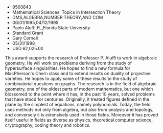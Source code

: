 
* 9500843
* Mathematical Sciences: Topics in Intersection Theory
* DMS,ALGEBRA,NUMBER THEORY,AND COM
* 06/01/1995,04/12/1995
* Paolo Aluffi,FL,Florida State University
* Standard Grant
* Gary Cornell
* 05/31/1998
* USD 62,025.00

This award supports the research of Professor P. Aluffi to work in algebraic
geometry. He will work on problems deriving from the study of hypersurface
singularities. He hopes to find a new formula for MacPherson's Chern class and
to extend results on duality of projective varieties. He hopes to apply some of
these results to the study of combinatorial questions on graphs. The research is
in the field of algebraic geometry, one of the oldest parts of modern
mathematics, but one which blossomed to the point where it has, in the past 10
years, solved problems that have stood for centuries. Originally, it treated
figures defined in the plane by the simplest of equations, namely polynomials.
Today, the field uses methods not only from algebra, but also from analysis and
topology, and conversely it is extensively used in those fields. Moreover it has
proved itself useful in fields as diverse as physics, theoretical computer
science, cryptography, coding theory and robotics.
